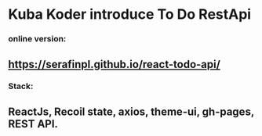 
# Kuba Koder introduce To Do RestApi

### online version: 
## https://serafinpl.github.io/react-todo-api/

### Stack: 
## ReactJs, Recoil state, axios, theme-ui, gh-pages, REST API.
